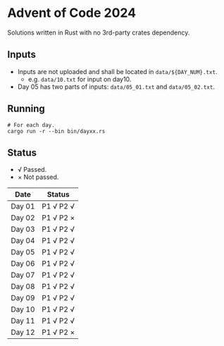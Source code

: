 # Advent of Code 2024

Solutions written in Rust with no 3rd-party crates dependency.

## Inputs

* Inputs are not uploaded and shall be located in `data/${DAY_NUM}.txt`.
  * e.g. `data/10.txt` for input on day10.
* Day 05 has two parts of inputs: `data/05_01.txt` and `data/05_02.txt`.

## Running

```shell
# For each day.
cargo run -r --bin bin/dayxx.rs
```

## Status

* √ Passed.
* × Not passed.

|  Date  |   Status  |
| ------ | --------- |
| Day 01 | P1 √ P2 √ |
| Day 02 | P1 √ P2 × |
| Day 03 | P1 √ P2 √ |
| Day 04 | P1 √ P2 √ |
| Day 05 | P1 √ P2 √ |
| Day 06 | P1 √ P2 √ |
| Day 07 | P1 √ P2 √ |
| Day 08 | P1 √ P2 √ |
| Day 09 | P1 √ P2 √ |
| Day 10 | P1 √ P2 √ |
| Day 11 | P1 √ P2 √ |
| Day 12 | P1 √ P2 × |
